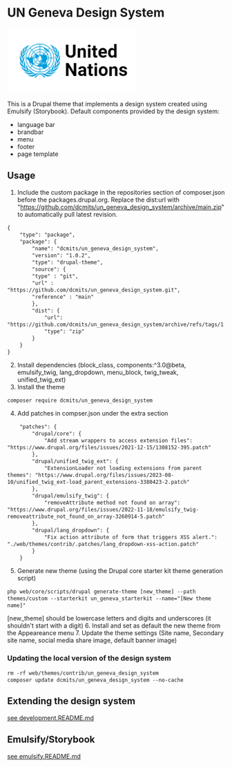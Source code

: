 # UN Geneva Design System
<p><img src="screenshot.png" /></p>

This is a Drupal theme that implements a design system created using Emulsify (Storybook).
Default components provided by the design system:
- language bar
- brandbar
- menu
- footer
- page template

## Usage
1. Include the custom package in the repositories section of composer.json before the packages.drupal.org. Replace the dist:url with "https://github.com/dcmits/un_geneva_design_system/archive/main.zip" to automatically pull latest revision.
```
{
    "type": "package",
    "package": {
        "name": "dcmits/un_geneva_design_system",
        "version": "1.0.2",
        "type": "drupal-theme",
        "source": {
        "type" : "git",
        "url" : "https://github.com/dcmits/un_geneva_design_system.git",
        "reference" : "main"
        },
        "dist": {
            "url": "https://github.com/dcmits/un_geneva_design_system/archive/refs/tags/1.0.2.zip",
            "type": "zip"
        }
    }
}
```
2. Install dependencies (block_class, components:^3.0@beta, emulsify_twig, lang_dropdown, menu_block, twig_tweak, unified_twig_ext)
3. Install the theme
```
composer require dcmits/un_geneva_design_system
```
4. Add patches in compser.json under the extra section
```
    "patches": {
        "drupal/core": {
            "Add stream wrappers to access extension files": "https://www.drupal.org/files/issues/2021-12-15/1308152-395.patch"
        },
        "drupal/unified_twig_ext": {
            "ExtensionLoader not loading extensions from parent themes": "https://www.drupal.org/files/issues/2023-08-10/unified_twig_ext-load_parent_extensions-3380423-2.patch"
        },
        "drupal/emulsify_twig": {
            "removeAttribute method not found on array": "https://www.drupal.org/files/issues/2022-11-18/emulsify_twig-removeattribute_not_found_on_array-3260914-5.patch"
        },
        "drupal/lang_dropdown": {
            "Fix action attribute of form that triggers XSS alert.": "./web/themes/contrib/.patches/lang_dropdown-xss-action.patch"
        }
    }
```
5. Generate new theme (using the Drupal core starter kit theme generation script)
```
php web/core/scripts/drupal generate-theme [new_theme] --path themes/custom --starterkit un_geneva_starterkit --name="[New theme name]"
```
[new_theme] should be lowercase letters and digits and underscores (it shouldn't start with a digit)
6. Install and set as default the new theme from the Appeareance menu
7. Update the theme settings (Site name, Secondary site name, social media share image, default banner image)

### Updating the local version of the design system
```
rm -rf web/themes/contrib/un_geneva_design_system
composer update dcmits/un_geneva_design_system --no-cache
```

## Extending the design system

[see development.README.md](development.README.md)

## Emulsify/Storybook

[see emulsify.README.md](emulsify.README.md)